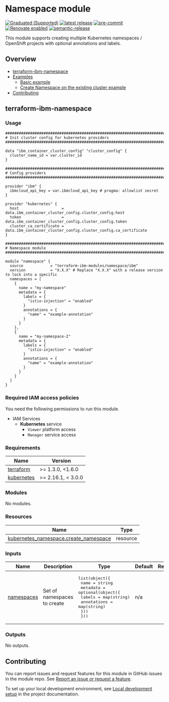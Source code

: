 # Namespace module

[![Graduated (Supported)](https://img.shields.io/badge/Status-Graduated%20(Supported)-brightgreen)](https://terraform-ibm-modules.github.io/documentation/#/badge-status)
[![latest release](https://img.shields.io/github/v/release/terraform-ibm-modules/terraform-ibm-namespace?logo=GitHub&sort=semver)](https://github.com/terraform-ibm-modules/terraform-ibm-namespace/releases/latest)
[![pre-commit](https://img.shields.io/badge/pre--commit-enabled-brightgreen?logo=pre-commit&logoColor=white)](https://github.com/pre-commit/pre-commit)
[![Renovate enabled](https://img.shields.io/badge/renovate-enabled-brightgreen.svg)](https://renovatebot.com/)
[![semantic-release](https://img.shields.io/badge/%20%20%F0%9F%93%A6%F0%9F%9A%80-semantic--release-e10079.svg)](https://github.com/semantic-release/semantic-release)

<!-- Add a description of module(s) in this repo -->
This module supports creating multiple Kubernetes namespaces / OpenShift projects with optional annotations and labels.

<!-- Below content is automatically populated via pre-commit hook -->
<!-- BEGIN OVERVIEW HOOK -->
## Overview
* [terraform-ibm-namespace](#terraform-ibm-namespace)
* [Examples](./examples)
    * [Basic example](./examples/basic)
    * [Create Namespace on the existing cluster example](./examples/create-namespaces-existing-cluster)
* [Contributing](#contributing)
<!-- END OVERVIEW HOOK -->

## terraform-ibm-namespace

### Usage

```hcl
##############################################################################
# Init cluster config for kubernetes providers
##############################################################################

data "ibm_container_cluster_config" "cluster_config" {
  cluster_name_id = var.cluster_id
}

##############################################################################
# Config providers
##############################################################################

provider "ibm" {
  ibmcloud_api_key = var.ibmcloud_api_key # pragma: allowlist secret
}

provider "kubernetes" {
  host                   = data.ibm_container_cluster_config.cluster_config.host
  token                  = data.ibm_container_cluster_config.cluster_config.token
  cluster_ca_certificate = data.ibm_container_cluster_config.cluster_config.ca_certificate
}

##############################################################################
# Namespace module
##############################################################################

module "namespace" {
  source            = "terraform-ibm-modules/namespace/ibm"
  version           = "X.X.X" # Replace "X.X.X" with a release version to lock into a specific
  namespaces = [
    {
      name = "my-namespace"
      metadata = {
        labels = {
          "istio-injection" = "enabled"
        }
        annotations = {
          "name" = "example-annotation"
        }
      }
    },
    {
      name = "my-namespace-2"
      metadata = {
        labels = {
          "istio-injection" = "enabled"
        }
        annotations = {
          "name" = "example-annotation"
        }
      }
    }
  ]
}
```

### Required IAM access policies

You need the following permissions to run this module.

- IAM Services
  - **Kubernetes** service
      - `Viewer` platform access
      - `Manager` service access

<!-- Below content is automatically populated via pre-commit hook -->
<!-- BEGINNING OF PRE-COMMIT-TERRAFORM DOCS HOOK -->
### Requirements

| Name | Version |
|------|---------|
| <a name="requirement_terraform"></a> [terraform](#requirement\_terraform) | >= 1.3.0, <1.6.0 |
| <a name="requirement_kubernetes"></a> [kubernetes](#requirement\_kubernetes) | >= 2.16.1, < 3.0.0 |

### Modules

No modules.

### Resources

| Name | Type |
|------|------|
| [kubernetes_namespace.create_namespace](https://registry.terraform.io/providers/hashicorp/kubernetes/latest/docs/resources/namespace) | resource |

### Inputs

| Name | Description | Type | Default | Required |
|------|-------------|------|---------|:--------:|
| <a name="input_namespaces"></a> [namespaces](#input\_namespaces) | Set of namespaces to create | <pre>list(object({<br>    name = string<br>    metadata = optional(object({<br>      labels      = map(string)<br>      annotations = map(string)<br>    }))<br>  }))</pre> | n/a | yes |

### Outputs

No outputs.
<!-- END OF PRE-COMMIT-TERRAFORM DOCS HOOK -->

<!-- Leave this section as is so that your module has a link to local development environment set up steps for contributors to follow -->
## Contributing

You can report issues and request features for this module in GitHub issues in the module repo. See [Report an issue or request a feature](https://github.com/terraform-ibm-modules/.github/blob/main/.github/SUPPORT.md).

To set up your local development environment, see [Local development setup](https://terraform-ibm-modules.github.io/documentation/#/local-dev-setup) in the project documentation.
